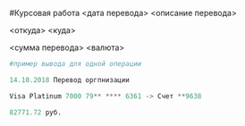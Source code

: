 #Курсовая работа
<дата перевода> <описание перевода>

<откуда> <куда>

<сумма перевода> <валюта>
```python
#пример вывода для одной операции

14.10.2018 Перевод оргпнизации

Visa Platinum 7000 79** **** 6361 -> Счет **9638

82771.72 руб.
```

